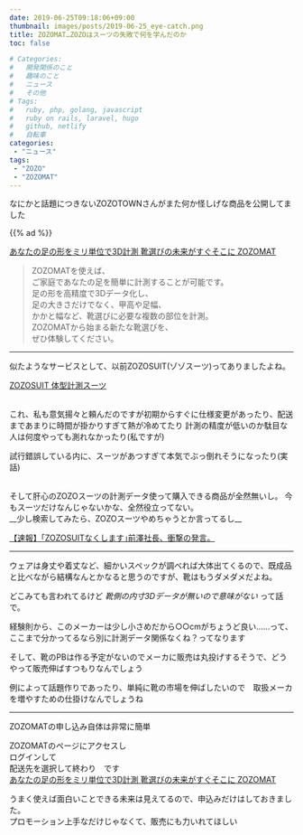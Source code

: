 ```yaml
---
date: 2019-06-25T09:18:06+09:00
thumbnail: images/posts/2019-06-25_eye-catch.png
title: ZOZOMAT…ZOZOはスーツの失敗で何を学んだのか
toc: false

# Categories:
#   開発関係のこと
#   趣味のこと
#   ニュース
#   その他
# Tags:
#   ruby, php, golang, javascript
#   ruby on rails, laravel, hugo
#   github, netlify
#   自転車
categories:
 - "ニュース"
tags:
 - "ZOZO"
 - "ZOZOMAT"
---
```


なにかと話題につきないZOZOTOWNさんがまた何か怪しげな商品を公開してました

{{% ad %}}

[あなたの足の形をミリ単位で3D計測 靴選びの未来がすぐそこに ZOZOMAT](https://zozo.jp/zozomat/)

> ZOZOMATを使えば、  
> ご家庭であなたの足を簡単に計測することが可能です。  
> 足の形を高精度で3Dデータ化し、  
> 足の大きさだけでなく、甲高や足幅、  
> かかと幅など、靴選びに必要な複数の部位を計測。  
> ZOZOMATから始まる新たな靴選びを、  
> ぜひ体験してください。

* * *
似たようなサービスとして、以前ZOZOSUIT(ゾゾスーツ)ってありましたよね。

[ZOZOSUIT 体型計測スーツ](https://zozo.jp/zozosuit/)

<br>
これ、私も意気揚々と頼んだのですが初期からすぐに仕様変更があったり、配送まであまりに時間が掛かりすぎて熱が冷めてたり  
計測の精度が低いのか駄目な人は何度やっても測れなかったり(私ですが)  

試行錯誤している内に、スーツがあつすぎて本気でぶっ倒れそうになったり(実話)

<br>
そして肝心のZOZOスーツの計測データ使って購入できる商品が全然無いし。  
今もスーツだけなんじゃないかな、全然役立ってない。

<br>
__少し検索してみたら、ZOZOスーツやめちゃうとか言ってるし__

[【速報】｢ZOZOSUITなくします｣前澤社長、衝撃の発言。](https://www.businessinsider.jp/post-178621)

* * *
ウェアは身丈や着丈など、細かいスペックが調べれば大体出てくるので、既成品と比べながら結構なんとかなると思うのですが、靴はもうダメダメだよね。

どこみても言われてるけど _靴側の内寸3Dデータが無いので意味がない_ って話で。  

経験則から、このメーカーは少し小さめだから○○cmがちょうど良い……って、ここまで分かってるなら別に計測データ関係なくね？ってなります

そして、靴のPBは作る予定がないのでメーカに販売は丸投げするそうで、どうやって販売伸ばすつもりなんでしょう

例によって話題作りであったり、単純に靴の市場を伸ばしたいので　取扱メーカを増やすための仕掛けなんでしょうね  

* * *
ZOZOMATの申し込み自体は非常に簡単


ZOZOMATのページにアクセスし    
ログインして    
配送先を選択して終わり　です  
[あなたの足の形をミリ単位で3D計測 靴選びの未来がすぐそこに ZOZOMAT](https://zozo.jp/zozomat/)

うまく使えば面白いことできる未来は見えてるので、申込みだけはしておきました。  
プロモーション上手なだけじゃなくて、販売にも力いれてほしい